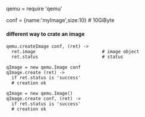 

qemu = require 'qemu'

conf = {name:'myImage',size:10}     # 10GiByte


#### different way to crate an image

    qemu.createImage conf, (ret) ->
      ret.image                         # image object
      ret.status                        # status

    qImage = new qemu.Image conf
    qImage.create (ret) ->
      if ret.status is 'success'
      # creation ok

    qImage = new qemu.Image()
    qImage.create conf, (ret) ->
      if ret.status is 'success'
      # creation ok
